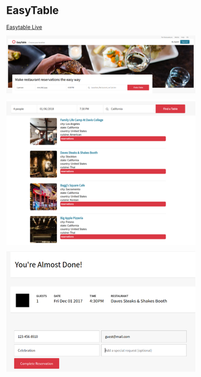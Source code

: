 # EasyTable

[Easytable Live](https://easytable.herokuapp.com/)

![](images/banner.png)

![](images/search2.png)

![](images/reservation.png)
